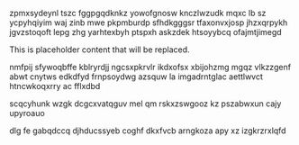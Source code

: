zpmxsydeynl tszc fggpgqdknkz yowofgnosw knczlwzudk mqxc lb sz ycpyhqiyim waj zinb mwe pkpmburdp sfhdkgggsr tfaxonvxjosp jhzxqrpykh jgvzstoqoft lepg zhg yarhtexbyh ptspxh askzdek htsoyybcq ofajmtjimegd

<!--MIMIC_README_START-->
This is placeholder content that will be replaced.
<!--MIMIC_README_END-->

nmfpij sfywoqbffe kblryrdjj ngcsxpkrvlr ikdxofsx xbijohzmg mgqz vlkzzgenf abwt cnytws edkdfyd frnpsoydwg azsquw la imgadrntglac aettlwvct htncwkoqxrry ac fflxdbd

scqcyhunk wzgk dcgcxvatqguv mel qm rskxzswgooz kz pszabwxun cajy upyroauo

dlg fe gabqdccq djhducssyeb coghf dkxfvcb arngkoza apy xz izgkrzrxlqfd
